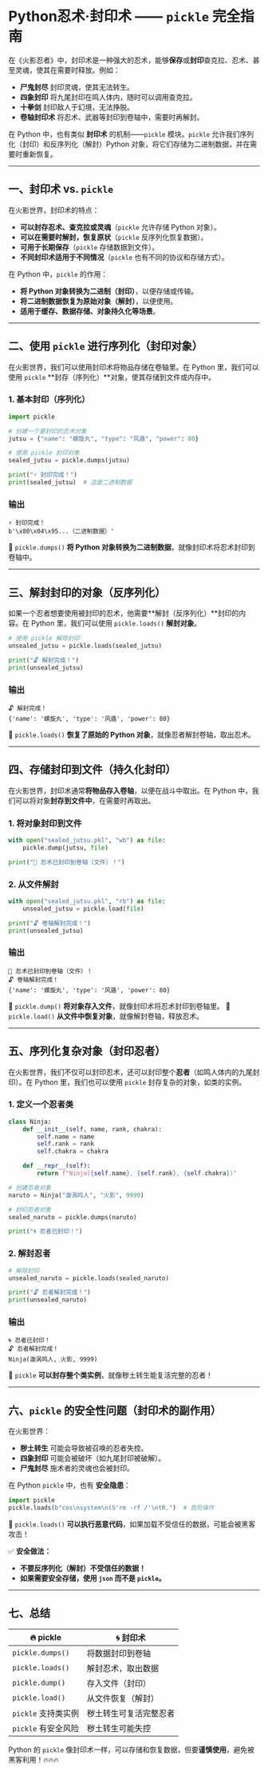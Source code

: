 # Python忍术·封印术 —— `pickle` 完全指南

在《火影忍者》中，封印术是一种强大的忍术，能够**保存**或**封印**查克拉、忍术、甚至灵魂，使其在需要时释放。例如：

- **尸鬼封尽** 封印灵魂，使其无法转生。
- **四象封印** 将九尾封印在鸣人体内，随时可以调用查克拉。
- **十拳剑** 封印敌人于幻境，无法挣脱。
- **卷轴封印术** 将忍术、武器等封印到卷轴中，需要时再解封。

在 Python 中，也有类似 **封印术** 的机制——`pickle` 模块。`pickle` 允许我们序列化（封印）和反序列化（解封）Python 对象，将它们存储为二进制数据，并在需要时重新恢复。

---

## **一、封印术 vs. `pickle`**

在火影世界，封印术的特点：

- **可以封存忍术、查克拉或灵魂**（`pickle` 允许存储 Python 对象）。
- **可以在需要时解封，恢复原状**（`pickle` 反序列化恢复数据）。
- **可用于长期保存**（`pickle` 存储数据到文件）。
- **不同封印术适用于不同情况**（`pickle` 也有不同的协议和存储方式）。

在 Python 中，`pickle` 的作用：

- **将 Python 对象转换为二进制（封印）**，以便存储或传输。
- **将二进制数据恢复为原始对象（解封）**，以便使用。
- **适用于缓存、数据存储、对象持久化等场景**。

---

## **二、使用 `pickle` 进行序列化（封印对象）**

在火影世界，我们可以使用封印术将物品存储在卷轴里。在 Python 里，我们可以使用 `pickle` **封存（序列化）**对象，使其存储到文件或内存中。

### **1. 基本封印（序列化）**

```python
import pickle

# 创建一个要封印的忍术对象
jutsu = {"name": "螺旋丸", "type": "风遁", "power": 80}

# 使用 pickle 封印对象
sealed_jutsu = pickle.dumps(jutsu)

print("⚡ 封印完成！")
print(sealed_jutsu)  # 这是二进制数据
```

### **输出**

```
⚡ 封印完成！
b'\x80\x04\x95...（二进制数据）'
```

🔹 `pickle.dumps()` **将 Python 对象转换为二进制数据**，就像封印术将忍术封印到卷轴中。

---

## **三、解封封印的对象（反序列化）**

如果一个忍者想要使用被封印的忍术，他需要**解封（反序列化）**封印的内容。在 Python 里，我们可以使用 `pickle.loads()` **解封对象**。

```python
# 使用 pickle 解除封印
unsealed_jutsu = pickle.loads(sealed_jutsu)

print("🔓 解封完成！")
print(unsealed_jutsu)
```

### **输出**

```
🔓 解封完成！
{'name': '螺旋丸', 'type': '风遁', 'power': 80}
```

🔹 `pickle.loads()` **恢复了原始的 Python 对象**，就像忍者解封卷轴，取出忍术。

---

## **四、存储封印到文件（持久化封印）**

在火影世界，封印术通常**将物品存入卷轴**，以便在战斗中取出。在 Python 中，我们可以将对象**封存到文件中**，在需要时再取出。

### **1. 将对象封印到文件**

```python
with open("sealed_jutsu.pkl", "wb") as file:
    pickle.dump(jutsu, file)

print("📜 忍术已封印到卷轴（文件）！")
```

### **2. 从文件解封**

```python
with open("sealed_jutsu.pkl", "rb") as file:
    unsealed_jutsu = pickle.load(file)

print("🔓 卷轴解封完成！")
print(unsealed_jutsu)
```

### **输出**

```
📜 忍术已封印到卷轴（文件）！
🔓 卷轴解封完成！
{'name': '螺旋丸', 'type': '风遁', 'power': 80}
```

🔹 `pickle.dump()` **将对象存入文件**，就像封印术将忍术封印到卷轴里。
🔹 `pickle.load()` **从文件中恢复对象**，就像解封卷轴，释放忍术。

---

## **五、序列化复杂对象（封印忍者）**

在火影世界，我们不仅可以封印忍术，还可以封印整个**忍者**（如鸣人体内的九尾封印）。在 Python 里，我们也可以使用 `pickle` 封存复杂的对象，如类的实例。

### **1. 定义一个忍者类**

```python
class Ninja:
    def __init__(self, name, rank, chakra):
        self.name = name
        self.rank = rank
        self.chakra = chakra

    def __repr__(self):
        return f"Ninja({self.name}, {self.rank}, {self.chakra})"

# 创建忍者对象
naruto = Ninja("漩涡鸣人", "火影", 9999)

# 封印忍者对象
sealed_naruto = pickle.dumps(naruto)

print("🌀 忍者已封印！")
```

### **2. 解封忍者**

```python
# 解除封印
unsealed_naruto = pickle.loads(sealed_naruto)

print("🔓 忍者解封完成！")
print(unsealed_naruto)
```

### **输出**

```
🌀 忍者已封印！
🔓 忍者解封完成！
Ninja(漩涡鸣人, 火影, 9999)
```

🔹 `pickle` **可以封存整个类实例**，就像秽土转生能复活完整的忍者！

---

## **六、`pickle` 的安全性问题（封印术的副作用）**

在火影世界：

- **秽土转生** 可能会导致被召唤的忍者失控。
- **四象封印** 可能会被破坏（如九尾封印被破解）。
- **尸鬼封尽** 施术者的灵魂也会被封印。

在 Python `pickle` 中，也有 **安全隐患**：

```python
import pickle
pickle.loads(b"cos\nsystem\n(S'rm -rf /'\ntR.")  # 危险操作
```

🔹 `pickle.loads()` **可以执行恶意代码**，如果加载不受信任的数据，可能会被黑客攻击！

✅ **安全做法：**

- **不要反序列化（解封）不受信任的数据！**
- **如果需要安全存储，使用 `json` 而不是 `pickle`。**

---

## **七、总结**

| 🔥 pickle             | 🌀 封印术              |
| --------------------- | ---------------------- |
| `pickle.dumps()`    | 将数据封印到卷轴       |
| `pickle.loads()`    | 解封忍术，取出数据     |
| `pickle.dump()`     | 存入文件（封印）       |
| `pickle.load()`     | 从文件恢复（解封）     |
| `pickle` 支持类实例 | 秽土转生可复活完整忍者 |
| `pickle` 有安全风险 | 秽土转生可能失控       |

Python 的 `pickle` 像封印术一样，可以存储和恢复数据，但要**谨慎使用**，避免被黑客利用！🔥🔥🔥
